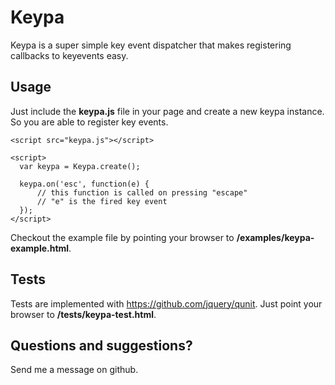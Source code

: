# Keypa

  Keypa is a super simple key event dispatcher that makes
  registering callbacks to keyevents easy.



## Usage

  Just include the **keypa.js** file in your page and create
  a new keypa instance. So you are able to register key events.

    <script src="keypa.js"></script>

    <script>
      var keypa = Keypa.create();

      keypa.on('esc', function(e) {
          // this function is called on pressing "escape"
          // "e" is the fired key event
      });
    </script>

  Checkout the example file by pointing your browser to
  **/examples/keypa-example.html**.



## Tests

  Tests are implemented with https://github.com/jquery/qunit.
  Just point your browser to **/tests/keypa-test.html**.



## Questions and suggestions?

  Send me a message on github.

